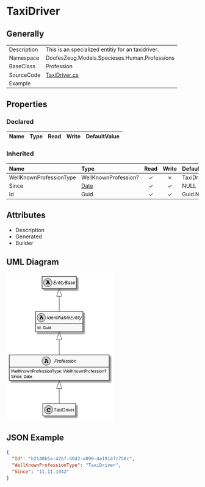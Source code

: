 ﻿# TaxiDriver

## Generally

|||
|:-|:-|
|Description|This is an specialized entitiy for an taxidriver.|
|Namespace|DoofesZeug.Models.Specieses.Human.Professions|
|BaseClass|Profession|
|SourceCode|[TaxiDriver.cs](../../../../DoofesZeug.Library/Src/Models/Specieses/Human/Professions/TaxiDriver.cs)|
|Example||

## Properties

### Declared

|Name|Type|Read|Write|DefaultValue|
|:---|:---|:--:|:---:|:-----------|

### Inherited

|Name|Type|Read|Write|DefaultValue|
|:---|:---|:--:|:---:|:-----------|
|WellKnownProfessionType|WellKnownProfession?|&#x2713;|&#x2717;|TaxiDriver|
|Since|[Date](../../Models/DoofesZeug.Models.DateAndTime/Date.md)|&#x2713;|&#x2713;|NULL|
|Id|Guid|&#x2713;|&#x2713;|Guid.NewGuid()|

## Attributes

- Description
- Generated
- Builder

## UML Diagram

![TaxiDriver.png](./TaxiDriver.png "TaxiDriver")

## JSON Example

```json
{
  "Id": "b2140b5a-42bf-4042-a090-4e1914fc758c",
  "WellKnownProfessionType": "TaxiDriver",
  "Since": "11.11.1942"
}
```

